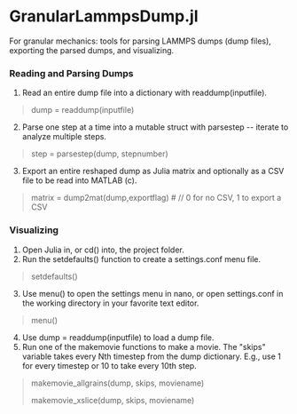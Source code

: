 # GranularLammpsDump.jl
For granular mechanics: tools for parsing LAMMPS dumps (dump files), exporting the parsed dumps, and visualizing.  

### Reading and Parsing Dumps
1. Read an entire dump file into a dictionary with readdump(inputfile).  
> dump = readdump(inputfile)
2. Parse one step at a time into a mutable struct with parsestep -- iterate to analyze multiple steps.  
> step = parsestep(dump, stepnumber)
3. Export an entire reshaped dump as Julia matrix and optionally as a CSV file to be read into MATLAB (c).  
> matrix = dump2mat(dump,exportflag)  # // 0 for no CSV, 1 to export a CSV

### Visualizing
1. Open Julia in, or cd() into, the project folder.  
2. Run the setdefaults() function to create a settings.conf menu file.  
> setdefaults()
3. Use menu() to open the settings menu in nano, or open settings.conf in the working directory in your favorite text editor.  
> menu()
4. Use dump = readdump(inputfile) to load a dump file.  
5. Run one of the makemovie functions to make a movie.  The "skips" variable takes every Nth timestep from the dump dictionary. E.g., use 1 for every timestep or 10 to take every 10th step.  
> makemovie_allgrains(dump, skips, moviename)
>
> makemovie_xslice(dump, skips, moviename)

